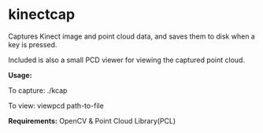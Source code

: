 kinectcap
=========

Captures Kinect image and point cloud data, and saves them to disk when a key is pressed.

Included is also a small PCD viewer for viewing the captured point cloud.


**Usage:** 

To capture: ./kcap

To view: viewpcd path-to-file


**Requirements:** OpenCV & Point Cloud Library(PCL)
